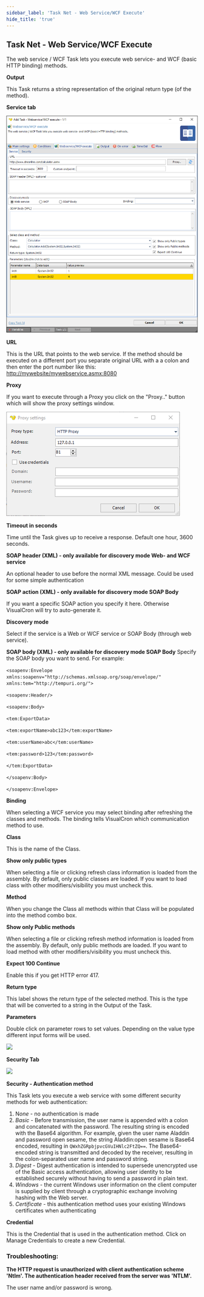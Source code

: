 ```yaml
---
sidebar_label: 'Task Net - Web Service/WCF Execute'
hide_title: 'true'
---
```


## Task Net - Web Service/WCF Execute

The web service / WCF Task lets you execute web service- and WCF (basic HTTP binding) methods.
 
**Output**

This Task returns a string representation of the original return type (of the method).
 
 
**Service tab**

![](../../../../../static/img/webservice-service.png)

**URL**

This is the URL that points to the web service. If the method should be executed on a different port you separate original URL with a a colon and then enter the port number like this: [http://mywebsite/mywebservice.asmx:8080](http://mywebsite/mywebservice.asmx:8080)
 
**Proxy**

If you want to execute through a Proxy you click on the "Proxy.." button which will show the proxy settings window.

![](../../../../../static/img/clip1004-2.png)

**Timeout in seconds**

Time until the Task gives up to receive a response. Default one hour, 3600 seconds.
 
**SOAP header (XML) - only available for discovery mode Web- and WCF service**

An optional header to use before the normal XML message. Could be used for some simple authentication
 
**SOAP action (XML) - only available for discovery mode SOAP Body**

If you want a specific SOAP action you specify it here. Otherwise VisualCron will try to auto-generate it.
 
**Discovery mode**

Select if the service is a Web or WCF service or SOAP Body (through web service).
 
**SOAP body (XML) - only available for discovery mode SOAP Body**
Specify the SOAP body you want to send. For example:

```<soapenv:Envelope xmlns:soapenv="http://schemas.xmlsoap.org/soap/envelope/" xmlns:tem="http://tempuri.org/">```

```<soapenv:Header/>```

```<soapenv:Body>```

```<tem:ExportData>```

```<tem:exportName>abc123</tem:exportName>```

```<tem:userName>abc</tem:userName>```

```<tem:password>123</tem:password>```

```</tem:ExportData>```

```</soapenv:Body>```

```</soapenv:Envelope>```

**Binding**

When selecting a WCF service you may select binding after refreshing the classes and methods. The binding tells VisualCron which communication method to use.
 
**Class**

This is the name of the Class.
 
**Show only public types**

When selecting a file or clicking refresh class information is loaded from the assembly. By default, only public classes are loaded. If you want to load class with other modifiers/visibility you must uncheck this.
 
**Method**

When you change the Class all methods within that Class will be populated into the method combo box.
 
**Show only Public methods**

When selecting a file or clicking refresh method information is loaded from the assembly. By default, only public methods are loaded. If you want to load method with other modifiers/visibility you must uncheck this.
 
**Expect 100 Continue**

Enable this if you get HTTP error 417.
 
**Return type**

This label shows the return type of the selected method. This is the type that will be converted to a string in the Output of the Task.
 
**Parameters**

Double click on parameter rows to set values. Depending on the value type different input forms will be used.

![](../../../../../static/img/clip0009(2).png)

**Security Tab**

![](../../../../../static/img/webservice_security.png)

**Security - Authentication method**

This Task lets you execute a web service with some different security methods for web authentication:

1. N*one* - no authentication is made
2. *Basic* - Before transmission, the user name is appended with a colon and concatenated with the password. The resulting string is encoded with the Base64 algorithm. For example, given the user name Aladdin and password open sesame, the string Aladdin:open sesame is Base64 encoded, resulting in ```QWxhZGRpbjpvcGVuIHNlc2FtZQ==```. The Base64-encoded string is transmitted and decoded by the receiver, resulting in the colon-separated user name and password string.
3. *Digest* - Digest authentication is intended to supersede unencrypted use of the Basic access authentication, allowing user identity to be established securely without having to send a password in plain text.
4. *Windows* - the current Windows user information on the client computer is supplied by client through a cryptographic exchange involving hashing with the Web server.
5. *Certificate* - this authentication method uses your existing Windows certificates when authenticating
 
**Credential**

This is the Credential that is used in the authentication method. Click on Manage Credentials to create a new Credential.
 
### Troubleshooting:

**The HTTP request is unauthorized with client authentication scheme 'Ntlm'. The authentication header received from the server was 'NTLM'.**

The user name and/or password is wrong.